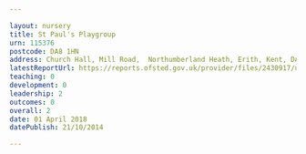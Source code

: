 ```yaml
---

layout: nursery
title: St Paul's Playgroup
urn: 115376
postcode: DA8 1HN
address: Church Hall, Mill Road,  Northumberland Heath, Erith, Kent, DA8 1HN
latestReportUrl: https://reports.ofsted.gov.uk/provider/files/2430917/urn/115376.pdf
teaching: 0
development: 0
leadership: 2
outcomes: 0
overall: 2
date: 01 April 2018 
datePublish: 21/10/2014

---
```

